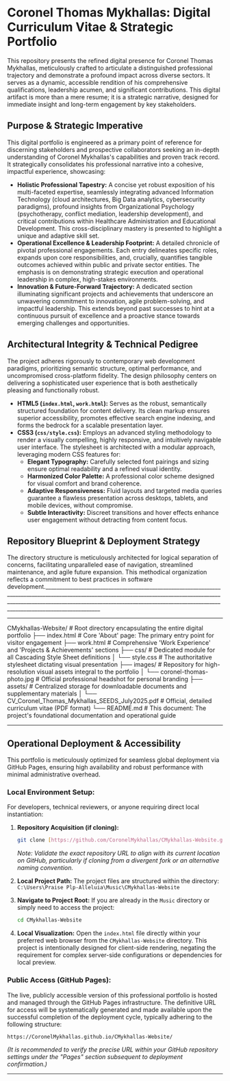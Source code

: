 # Coronel Thomas Mykhallas: Digital Curriculum Vitae & Strategic Portfolio

This repository presents the refined digital presence for Coronel Thomas Mykhallas, meticulously crafted to articulate a distinguished professional trajectory and demonstrate a profound impact across diverse sectors. It serves as a dynamic, accessible rendition of his comprehensive qualifications, leadership acumen, and significant contributions. This digital artifact is more than a mere resume; it is a strategic narrative, designed for immediate insight and long-term engagement by key stakeholders.

## Purpose & Strategic Imperative

This digital portfolio is engineered as a primary point of reference for discerning stakeholders and prospective collaborators seeking an in-depth understanding of Coronel Mykhallas's capabilities and proven track record. It strategically consolidates his professional narrative into a cohesive, impactful experience, showcasing:

* **Holistic Professional Tapestry:** A concise yet robust exposition of his multi-faceted expertise, seamlessly integrating advanced Information Technology (cloud architectures, Big Data analytics, cybersecurity paradigms), profound insights from Organizational Psychology (psychotherapy, conflict mediation, leadership development), and critical contributions within Healthcare Administration and Educational Development. This cross-disciplinary mastery is presented to highlight a unique and adaptive skill set.
* **Operational Excellence & Leadership Footprint:** A detailed chronicle of pivotal professional engagements. Each entry delineates specific roles, expands upon core responsibilities, and, crucially, quantifies tangible outcomes achieved within public and private sector entities. The emphasis is on demonstrating strategic execution and operational leadership in complex, high-stakes environments.
* **Innovation & Future-Forward Trajectory:** A dedicated section illuminating significant projects and achievements that underscore an unwavering commitment to innovation, agile problem-solving, and impactful leadership. This extends beyond past successes to hint at a continuous pursuit of excellence and a proactive stance towards emerging challenges and opportunities.

## Architectural Integrity & Technical Pedigree

The project adheres rigorously to contemporary web development paradigms, prioritizing semantic structure, optimal performance, and uncompromised cross-platform fidelity. The design philosophy centers on delivering a sophisticated user experience that is both aesthetically pleasing and functionally robust.

* **HTML5 (`index.html`, `work.html`):** Serves as the robust, semantically structured foundation for content delivery. Its clean markup ensures superior accessibility, promotes effective search engine indexing, and forms the bedrock for a scalable presentation layer.
* **CSS3 (`css/style.css`):** Employs an advanced styling methodology to render a visually compelling, highly responsive, and intuitively navigable user interface. The stylesheet is architected with a modular approach, leveraging modern CSS features for:
    * **Elegant Typography:** Carefully selected font pairings and sizing ensure optimal readability and a refined visual identity.
    * **Harmonized Color Palette:** A professional color scheme designed for visual comfort and brand coherence.
    * **Adaptive Responsiveness:** Fluid layouts and targeted media queries guarantee a flawless presentation across desktops, tablets, and mobile devices, without compromise.
    * **Subtle Interactivity:** Discreet transitions and hover effects enhance user engagement without detracting from content focus.

## Repository Blueprint & Deployment Strategy

The directory structure is meticulously architected for logical separation of concerns, facilitating unparalleled ease of navigation, streamlined maintenance, and agile future expansion. This methodical organization reflects a commitment to best practices in software development.______________________________________________________________________________________________________________________________________________________________________________________________________________________________________________________________
______________________________________________________________________________________________________________________________________________________________________________________________________________________________________________________________

CMykhallas-Website/                    # Root directory encapsulating the entire digital portfolio
├── index.html                       # Core 'About' page: The primary entry point for visitor engagement
├── work.html                        # Comprehensive 'Work Experience' and 'Projects & Achievements' sections
├── css/                             # Dedicated module for all Cascading Style Sheet definitions
│   └── style.css                    # The authoritative stylesheet dictating visual presentation
├── images/                          # Repository for high-resolution visual assets integral to the portfolio
│   └── coronel-thomas-photo.jpg     # Official professional headshot for personal branding
├── assets/                          # Centralized storage for downloadable documents and supplementary materials
│   └── CV_Coronel_Thomas_Mykhallas_SEEDS_July2025.pdf # Official, detailed curriculum vitae (PDF format)
└── README.md                        # This document: The project's foundational documentation and operational guide
______________________________________________________________________________________________________________________________________________________________________________________________________________________________________________________________



## Operational Deployment & Accessibility

This portfolio is meticulously optimized for seamless global deployment via GitHub Pages, ensuring high availability and robust performance with minimal administrative overhead.

### Local Environment Setup:

For developers, technical reviewers, or anyone requiring direct local instantiation:

1.  **Repository Acquisition (if cloning):**
    ```bash
    git clone [https://github.com/CoronelMykhallas/CMykhallas-Website.git](https://github.com/CoronelMykhallas/CMykhallas-Website.git)
    ```
    *Note: Validate the exact repository URL to align with its current location on GitHub, particularly if cloning from a divergent fork or an alternative naming convention.*

2.  **Local Project Path:**
    The project files are structured within the directory:
    `C:\Users\Praise Plp-Alleluia\Music\CMykhallas-Website`

3.  **Navigate to Project Root:**
    If you are already in the `Music` directory or simply need to access the project:
    ```bash
    cd CMykhallas-Website
    ```

4.  **Local Visualization:**
    Open the `index.html` file directly within your preferred web browser from the `CMykhallas-Website` directory. This project is intentionally designed for client-side rendering, negating the requirement for complex server-side configurations or dependencies for local preview.

### Public Access (GitHub Pages):

The live, publicly accessible version of this professional portfolio is hosted and managed through the GitHub Pages infrastructure. The definitive URL for access will be systematically generated and made available upon the successful completion of the deployment cycle, typically adhering to the following structure:

`https://CoronelMykhallas.github.io/CMykhallas-Website/`

*(It is recommended to verify the precise URL within your GitHub repository settings under the "Pages" section subsequent to deployment confirmation.)*

---

